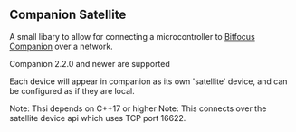 ## Companion Satellite

A small libary to allow for connecting a microcontroller to [Bitfocus Companion](https://github.com/bitfocus/companion) over a network.

Companion 2.2.0 and newer are supported

Each device will appear in companion as its own 'satellite' device, and can be configured as if they are local.

Note: Thsi depends on C++17 or higher
Note: This connects over the satellite device api which uses TCP port 16622.